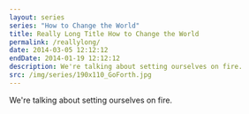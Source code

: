 ```yaml
---
layout: series
series: "How to Change the World"
title: Really Long Title How to Change the World
permalink: /reallylong/
date: 2014-03-05 12:12:12
endDate: 2014-01-19 12:12:12
description: We're talking about setting ourselves on fire.
src: /img/series/190x110_GoForth.jpg
---
```


We're talking about setting ourselves on fire.